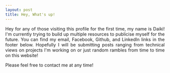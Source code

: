 ```yaml
---
layout: post
title: Hey, What's up!
---
```


<div style="text-align: justify">
Hey for any of those visiting this profile for the first time, my name is Daiki! I'm currently trying to build up multiple resources to publicise myself for 
the future. You can find my email, Facebook, Github, and LinkedIn links in the footer below. Hopefully I will be submitting posts ranging from technical views 
on projects I'm working on or just random rambles from time to time on this website!
</div>

Please feel free to contact me at any time!
